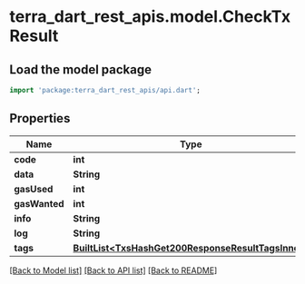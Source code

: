 # terra_dart_rest_apis.model.CheckTxResult

## Load the model package
```dart
import 'package:terra_dart_rest_apis/api.dart';
```

## Properties
Name | Type | Description | Notes
------------ | ------------- | ------------- | -------------
**code** | **int** |  | [optional] 
**data** | **String** |  | [optional] 
**gasUsed** | **int** |  | [optional] 
**gasWanted** | **int** |  | [optional] 
**info** | **String** |  | [optional] 
**log** | **String** |  | [optional] 
**tags** | [**BuiltList&lt;TxsHashGet200ResponseResultTagsInner&gt;**](TxsHashGet200ResponseResultTagsInner.md) |  | [optional] 

[[Back to Model list]](../README.md#documentation-for-models) [[Back to API list]](../README.md#documentation-for-api-endpoints) [[Back to README]](../README.md)


